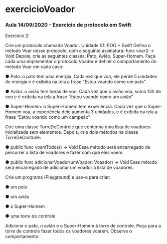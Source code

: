 # exercicioVoador

<h3><b>Aula 14/09/2020 - Exercício de protocolo em Swift</b></h3>

Exercício 2:

Crie um protocolo chamado Voador.
Unidade 01: POO + Swift Defina o método Voar nesse protocolo, com a seguinte assinatura:
func voar() -> Void
Depois, crie as seguintes classes: Pato, Avião, Super-Homem.
Faça cada uma implementar o protocolo Voador e definir o comportamento do método Voar em cada caso:

  ● Pato: o pato tem uma energia. Cada vez que voa, ele perde 5 unidades de energia e é exibida na tela a frase “Estou voando como um pato”

  ● Avião: o avião tem horas de voo. Cada vez que o avião voa, soma 13h de voo e é exibida na tela a frase “Estou voando como um avião”

  ● Super-Homem: o Super-Homem tem experiência. Cada vez que o Super-Homem voa, a experiência dele aumenta 3 unidades, e é exibida na tela a frase “Estou voando como um campeão”

Crie uma classe TorreDeControle que contenha uma lista de voadores inicializada sem elementos.
Depois, crie dois métodos na classe TorreDeControle:

  ● public func voamTodos() -> Void
  Esse método será encarregado de percorrer a lista de voadores e fazer com que eles voem.

  ● public func adicionarVoador(umVoador: Voaador) -> Void
  Esse método será encarregado de adicionar um voador à lista de voadores.

Crie um programa (Playground) e use-o para criar:

  ● um pato

  ● um avião

  ● o Super-Homem

  ● uma torre de controle

Adicione o pato, o avião e o Super-Homem à torre de controle. Peça para a torre de controle fazer todos os voadores voarem. Observe o comportamento.
